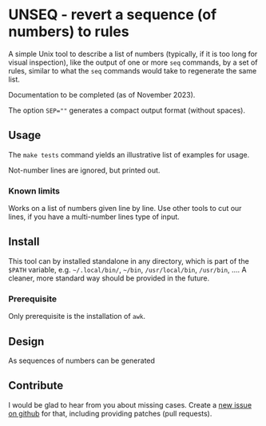 # UNSEQ - revert a sequence (of numbers) to rules

A simple Unix tool to describe a list of numbers (typically, if it is too long for visual inspection), like the output of one or more `seq` commands, by a set of rules, similar to what the `seq` commands would take to regenerate the same list.

Documentation to be completed (as of November 2023).

The option `SEP=""` generates a compact output format (without spaces).

## Usage

The `make tests` command yields an illustrative list of examples for usage.

Not-number lines are ignored, but printed out.

### Known limits

Works on a list of numbers given line by line. Use other tools to cut our lines, if you have a multi-number lines type of input.

## Install

This tool can by installed standalone in any directory, which is part of the `$PATH` variable, e.g. `~/.local/bin/`, `~/bin`, `/usr/local/bin`, `/usr/bin`, ….
A cleaner, more standard way should be provided in the future.

### Prerequisite

Only prerequisite is the installation of `awk`.

## Design

As sequences of numbers can be generated 

## Contribute

I would be glad to hear from you about missing cases. Create a [new issue on github](https://github.com/DirkHoffmann/unseq/issues) for that, including providing patches (pull requests).

